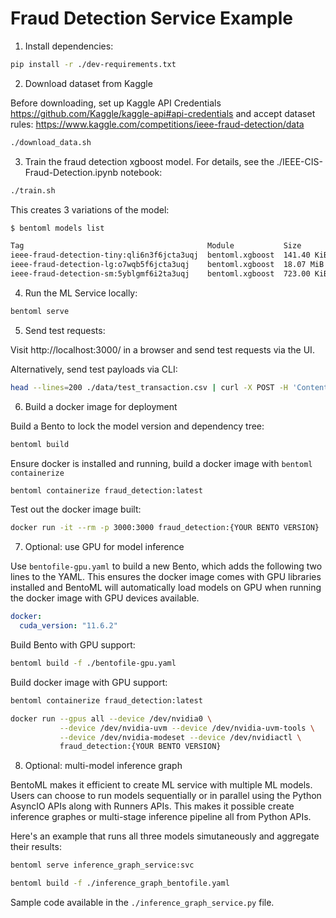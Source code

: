 # Fraud Detection Service Example

1. Install dependencies:
```bash
pip install -r ./dev-requirements.txt
```

2. Download dataset from Kaggle

Before downloading, set up Kaggle API Credentials https://github.com/Kaggle/kaggle-api#api-credentials
and accept dataset rules: https://www.kaggle.com/competitions/ieee-fraud-detection/data

```bash
./download_data.sh
```

3. Train the fraud detection xgboost model. For details, see the ./IEEE-CIS-Fraud-Detection.ipynb
   notebook:
```bash
./train.sh
```

This creates 3 variations of the model:

```bash
$ bentoml models list

Tag                                         Module           Size        Creation Time
ieee-fraud-detection-tiny:qli6n3f6jcta3uqj  bentoml.xgboost  141.40 KiB  2023-03-08 23:03:36
ieee-fraud-detection-lg:o7wqb5f6jcta3uqj    bentoml.xgboost  18.07 MiB   2023-03-08 23:03:17
ieee-fraud-detection-sm:5yblgmf6i2ta3uqj    bentoml.xgboost  723.00 KiB  2023-03-08 22:52:16
```


4. Run the ML Service locally:
```bash
bentoml serve
```

5. Send test requests:

Visit http://localhost:3000/ in a browser and send test requests via the UI.

Alternatively, send test payloads via CLI:

```bash
head --lines=200 ./data/test_transaction.csv | curl -X POST -H 'Content-Type: text/csv' --data-binary @- http://0.0.0.0:3000/is_fraud
```

6. Build a docker image for deployment

Build a Bento to lock the model version and dependency tree:
```bash
bentoml build
```

Ensure docker is installed and running, build a docker image with `bentoml containerize`
```bash
bentoml containerize fraud_detection:latest
```

Test out the docker image built:

```bash
docker run -it --rm -p 3000:3000 fraud_detection:{YOUR BENTO VERSION}
```

7. Optional: use GPU for model inference

Use `bentofile-gpu.yaml` to build a new Bento, which adds the following two lines to the YAML.
This ensures the docker image comes with GPU libraries installed and BentoML will automatically
load models on GPU when running the docker image with GPU devices available.

```yaml
docker:
  cuda_version: "11.6.2"
```

Build Bento with GPU support:
```bash
bentoml build -f ./bentofile-gpu.yaml
```

Build docker image with GPU support:
```bash
bentoml containerize fraud_detection:latest

docker run --gpus all --device /dev/nvidia0 \
           --device /dev/nvidia-uvm --device /dev/nvidia-uvm-tools \
           --device /dev/nvidia-modeset --device /dev/nvidiactl \
           fraud_detection:{YOUR BENTO VERSION}
```

8. Optional: multi-model inference graph

BentoML makes it efficient to create ML service with multiple ML models. Users can choose to run
models sequentially or in parallel using the Python AsyncIO APIs along with Runners APIs. This makes
it possible create inference graphes or multi-stage inference pipeline all from Python APIs.

Here's an example that runs all three models simutaneously and aggregate their results:

```bash
bentoml serve inference_graph_service:svc

bentoml build -f ./inference_graph_bentofile.yaml
```

Sample code available in the `./inference_graph_service.py` file.
